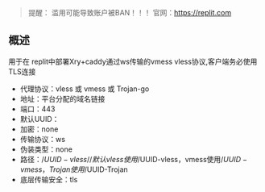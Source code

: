 > 提醒： 滥用可能导致账户被BAN！！！ 
官网：https://replit.com
## 概述

用于在 replit中部署Xry+caddy通过ws传输的vmess vless协议,客户端务必使用TLS连接

* 代理协议：vless 或 vmess 或 Trojan-go
* 地址：平台分配的域名链接
* 端口：443
* 默认UUID：
* 加密：none
* 传输协议：ws
* 伪装类型：none
* 路径：/$UUID-vless // 默认vless使用/$UUID-vless，vmess使用/$UUID-vmess，Trojan使用/$UUID-Trojan
* 底层传输安全：tls
